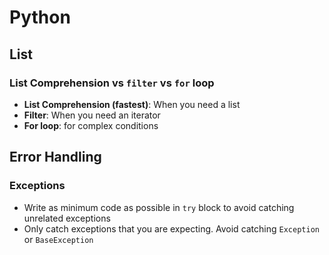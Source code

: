 # Python

## List

### List Comprehension vs `filter` vs `for` loop

- **List Comprehension (fastest)**: When you need a list
- **Filter**: When you need an iterator
- **For loop**: for complex conditions

## Error Handling

### Exceptions

- Write as minimum code as possible in `try` block to avoid catching unrelated exceptions
- Only catch exceptions that you are expecting. Avoid catching `Exception` or `BaseException`
